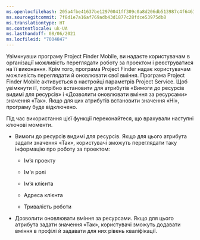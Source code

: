 ```yaml
---
ms.openlocfilehash: 205a4fbe41637be12970041ff309c0a8d206db513987c4f64610e842183ed781
ms.sourcegitcommit: 7f8d1e7a16af769adb43d1877c28fdce53975db8
ms.translationtype: HT
ms.contentlocale: uk-UA
ms.lasthandoff: 08/06/2021
ms.locfileid: "7004847"
---
```

Увімкнувши програму Project Finder Mobile, ви надаєте користувачам в організації можливість переглядати роботу за проектом і реєструватися на її виконання. Крім того, програма Project Finder надає користувачам можливість переглядати й оновлювати свої вміння. Програма Project Finder Mobile активується в настройці параметрів Project Service. Щоб увімкнути її, потрібно встановити для атрибутів «Вимоги до ресурсів видимі для ресурсів» і «Дозволити оновлювати вміння за ресурсами» значення «Так». Якщо для цих атрибутів встановити значення «Ні», програму буде відключено.  
  
 Під час використання цієї функції переконайтеся, що врахували наступні ключові моменти.  
  
-   Вимоги до ресурсів видимі для ресурсів. Якщо для цього атрибута задати значення «Так», користувачі зможуть переглядати таку інформацію про роботу за проектом:  
  
    -   Ім’я проекту  
  
    -   Ім'я ролі  
  
    -   Ім’я клієнта  
  
    -   Адреса клієнта  
  
    -   Тривалість роботи  
  
-   Дозволити оновлювати вміння за ресурсами. Якщо для цього атрибута задати значення «Так», користувачі зможуть додавати вміння в профілі й задавати для них рівень кваліфікації.